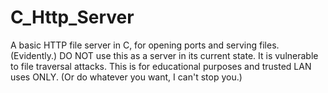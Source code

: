 # C_Http_Server
A basic HTTP file server in C, for opening ports and serving files. (Evidently.)
DO NOT use this as a server in its current state. It is vulnerable to file traversal attacks. This is for educational purposes and trusted LAN uses ONLY. (Or do whatever you want, I can't stop you.)
